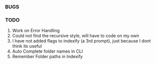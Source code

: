 ### BUGS

### TODO
1) Work on Error Handling
5) Could not find the recursive style, will have to code on my own
6) I have not added flags to indexify (a 3rd prompt), just because I dont think its useful
7) Auto Complete folder names in CLI
8) Remember Folder paths in Indexify